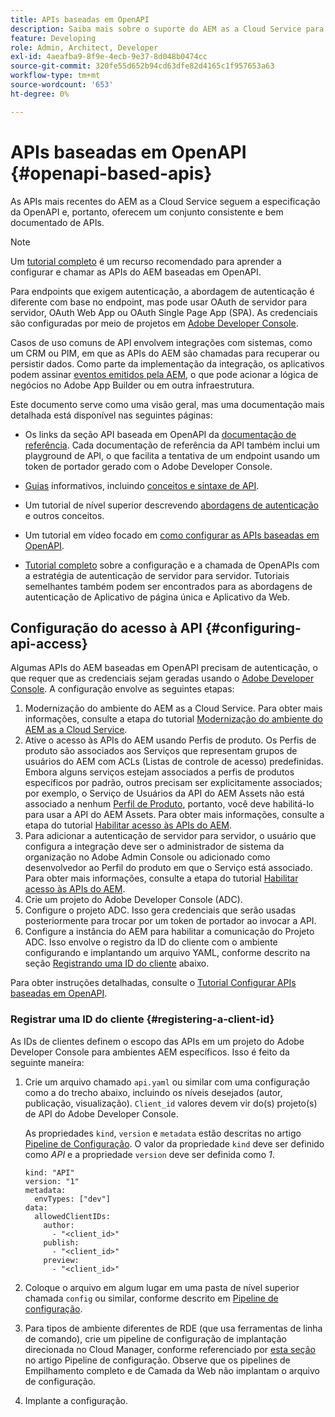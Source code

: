 ```yaml
---
title: APIs baseadas em OpenAPI
description: Saiba mais sobre o suporte do AEM as a Cloud Service para APIs baseadas em OpenAPI
feature: Developing
role: Admin, Architect, Developer
exl-id: 4aeafba9-8f9e-4ecb-9e37-8d048b0474cc
source-git-commit: 320fe55d652b94cd63dfe82d4165c1f957653a63
workflow-type: tm+mt
source-wordcount: '653'
ht-degree: 0%

---
```


# APIs baseadas em OpenAPI {#openapi-based-apis}

As APIs mais recentes do AEM as a Cloud Service seguem a especificação da OpenAPI e, portanto, oferecem um conjunto consistente e bem documentado de APIs.

>[!NOTE]
>
> Um [tutorial completo](https://experienceleague.adobe.com/en/docs/experience-manager-learn/cloud-service/aem-apis/invoke-openapi-based-aem-apis) é um recurso recomendado para aprender a configurar e chamar as APIs do AEM baseadas em OpenAPI.

Para endpoints que exigem autenticação, a abordagem de autenticação é diferente com base no endpoint, mas pode usar OAuth de servidor para servidor, OAuth Web App ou OAuth Single Page App (SPA). As credenciais são configuradas por meio de projetos em [Adobe Developer Console](https://developer.adobe.com/developer-console/).

Casos de uso comuns de API envolvem integrações com sistemas, como um CRM ou PIM, em que as APIs do AEM são chamadas para recuperar ou persistir dados. Como parte da implementação da integração, os aplicativos podem assinar [eventos emitidos pela AEM](https://experienceleague.adobe.com/en/docs/experience-manager-learn/cloud-service/aem-eventing/overview), o que pode acionar a lógica de negócios no Adobe App Builder ou em outra infraestrutura.

Este documento serve como uma visão geral, mas uma documentação mais detalhada está disponível nas seguintes páginas:

* Os links da seção API baseada em OpenAPI da [documentação de referência](https://developer.adobe.com/experience-cloud/experience-manager-apis/). Cada documentação de referência da API também inclui um playground de API, o que facilita a tentativa de um endpoint usando um token de portador gerado com o Adobe Developer Console.

* [Guias](https://developer.adobe.com/experience-cloud/experience-manager-apis/guides/) informativos, incluindo [conceitos e sintaxe de API](https://developer.adobe.com/experience-cloud/experience-manager-apis/guides/how-to/).

* Um tutorial de nível superior descrevendo [abordagens de autenticação](https://experienceleague.adobe.com/en/docs/experience-manager-learn/cloud-service/aem-apis/openapis/overview#authentication-support) e outros conceitos.

* Um tutorial em vídeo focado em [como configurar as APIs baseadas em OpenAPI](https://experienceleague.adobe.com/en/docs/experience-manager-learn/cloud-service/aem-apis/openapis/setup).

* [Tutorial completo](https://experienceleague.adobe.com/en/docs/experience-manager-learn/cloud-service/aem-apis/invoke-openapi-based-aem-apis) sobre a configuração e a chamada de OpenAPIs com a estratégia de autenticação de servidor para servidor. Tutoriais semelhantes também podem ser encontrados para as abordagens de autenticação de Aplicativo de página única e Aplicativo da Web.

## Configuração do acesso à API {#configuring-api-access}

Algumas APIs do AEM baseadas em OpenAPI precisam de autenticação, o que requer que as credenciais sejam geradas usando o [Adobe Developer Console](https://developer.adobe.com/developer-console/). A configuração envolve as seguintes etapas:

1. Modernização do ambiente do AEM as a Cloud Service. Para obter mais informações, consulte a etapa do tutorial [Modernização do ambiente do AEM as a Cloud Service](https://experienceleague.adobe.com/en/docs/experience-manager-learn/cloud-service/aem-apis/openapis/setup?#modernization-of-aem-as-a-cloud-service-environment).
1. Ative o acesso às APIs do AEM usando Perfis de produto. Os Perfis de produto são associados aos Serviços que representam grupos de usuários do AEM com ACLs (Listas de controle de acesso) predefinidas. Embora alguns serviços estejam associados a perfis de produtos específicos por padrão, outros precisam ser explicitamente associados; por exemplo, o Serviço de Usuários da API do AEM Assets não está associado a nenhum [Perfil de Produto](/help/onboarding/aem-cs-team-product-profiles.md#aem-product-profiles), portanto, você deve habilitá-lo para usar a API do AEM Assets. Para obter mais informações, consulte a etapa do tutorial [Habilitar acesso às APIs do AEM](https://experienceleague.adobe.com/en/docs/experience-manager-learn/cloud-service/aem-apis/openapis/setup#enable-aem-apis-access).
1. Para adicionar a autenticação de servidor para servidor, o usuário que configura a integração deve ser o administrador de sistema da organização no Adobe Admin Console ou adicionado como desenvolvedor ao Perfil do produto em que o Serviço está associado. Para obter mais informações, consulte a etapa do tutorial [Habilitar acesso às APIs do AEM](https://experienceleague.adobe.com/en/docs/experience-manager-learn/cloud-service/aem-apis/openapis/setup#enable-aem-apis-access).
1. Crie um projeto do Adobe Developer Console (ADC).
1. Configure o projeto ADC. Isso gera credenciais que serão usadas posteriormente para trocar por um token de portador ao invocar a API.
1. Configure a instância do AEM para habilitar a comunicação do Projeto ADC. Isso envolve o registro da ID do cliente com o ambiente configurando e implantando um arquivo YAML, conforme descrito na seção [Registrando uma ID do cliente](#registering-a-client-id) abaixo.

Para obter instruções detalhadas, consulte o [Tutorial Configurar APIs baseadas em OpenAPI](https://experienceleague.adobe.com/en/docs/experience-manager-learn/cloud-service/aem-apis/openapis/setup).

### Registrar uma ID do cliente {#registering-a-client-id}

As IDs de clientes definem o escopo das APIs em um projeto do Adobe Developer Console para ambientes AEM específicos. Isso é feito da seguinte maneira:

1. Crie um arquivo chamado `api.yaml` ou similar com uma configuração como a do trecho abaixo, incluindo os níveis desejados (autor, publicação, visualização). `Client_id` valores devem vir do(s) projeto(s) de API do Adobe Developer Console.

   As propriedades `kind`, `version` e `metadata` estão descritas no artigo [Pipeline de Configuração](/help/operations/config-pipeline.md#common-syntax). O valor da propriedade `kind` deve ser definido como *API* e a propriedade `version` deve ser definida como *1*.

   ```
   kind: "API"
   version: "1"
   metadata:
     envTypes: ["dev"]
   data:
     allowedClientIDs:
       author:
         - "<client_id>"
       publish:
         - "<client_id>"
       preview:
         - "<client_id>"
   ```

1. Coloque o arquivo em algum lugar em uma pasta de nível superior chamada `config` ou similar, conforme descrito em [Pipeline de configuração](/help/operations/config-pipeline.md#folder-structure).
1. Para tipos de ambiente diferentes de RDE (que usa ferramentas de linha de comando), crie um pipeline de configuração de implantação direcionada no Cloud Manager, conforme referenciado por [esta seção](/help/operations/config-pipeline.md#creating-and-managing) no artigo Pipeline de configuração. Observe que os pipelines de Empilhamento completo e de Camada da Web não implantam o arquivo de configuração.
1. Implante a configuração.
